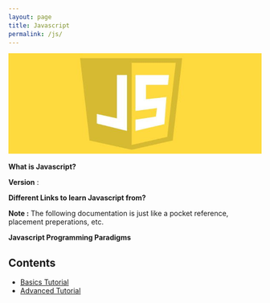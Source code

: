 ```yaml
---
layout: page
title: Javascript
permalink: /js/
---
```

<img src="/images/js.jpg" width="720" height="200">

__What is Javascript?__

__Version__ : 

__Different Links to learn Javascript from?__

__Note :__ The following documentation is just like a pocket reference, placement preperations, etc.

__Javascript Programming Paradigms__

## Contents
* [Basics Tutorial](/js/basics)
* [Advanced Tutorial](/js/advanced)